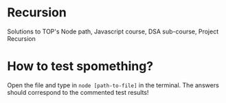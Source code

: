 # Recursion
Solutions to TOP's Node path, Javascript course, DSA sub-course, Project Recursion

# How to test spomething?
Open the file and type in `node [path-to-file]` in the terminal. The answers should correspond to the commented test results!
